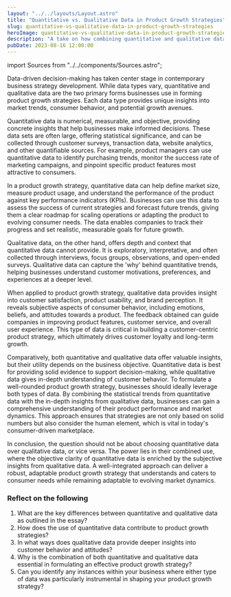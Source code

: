 ```yaml
---
layout: "../../layouts/Layout.astro"
title: "Quantitative vs. Qualitative Data in Product Growth Strategies"
slug: quantitative-vs-qualitative-data-in-product-growth-strategies
heroImage: quantitative-vs-qualitative-data-in-product-growth-strategies.png
description: "A take on how combining quantitative and qualitative data optimizes product growth strategies for customer-focused business success."
pubDate: 2023-08-16 12:00:00
---
```


import Sources from "../../components/Sources.astro";

Data-driven decision-making has taken center stage in contemporary business strategy development. While data types vary, quantitative and qualitative data are the two primary forms businesses use in forming product growth strategies. Each data type provides unique insights into market trends, consumer behavior, and potential growth avenues.

Quantitative data is numerical, measurable, and objective, providing concrete insights that help businesses make informed decisions. These data sets are often large, offering statistical significance, and can be collected through customer surveys, transaction data, website analytics, and other quantifiable sources. For example, product managers can use quantitative data to identify purchasing trends, monitor the success rate of marketing campaigns, and pinpoint specific product features most attractive to consumers.

In a product growth strategy, quantitative data can help define market size, measure product usage, and understand the performance of the product against key performance indicators (KPIs). Businesses can use this data to assess the success of current strategies and forecast future trends, giving them a clear roadmap for scaling operations or adapting the product to evolving consumer needs. The data enables companies to track their progress and set realistic, measurable goals for future growth.

Qualitative data, on the other hand, offers depth and context that quantitative data cannot provide. It is exploratory, interpretative, and often collected through interviews, focus groups, observations, and open-ended surveys. Qualitative data can capture the 'why' behind quantitative trends, helping businesses understand customer motivations, preferences, and experiences at a deeper level.

When applied to product growth strategy, qualitative data provides insight into customer satisfaction, product usability, and brand perception. It reveals subjective aspects of consumer behavior, including emotions, beliefs, and attitudes towards a product. The feedback obtained can guide companies in improving product features, customer service, and overall user experience. This type of data is critical in building a customer-centric product strategy, which ultimately drives customer loyalty and long-term growth.

Comparatively, both quantitative and qualitative data offer valuable insights, but their utility depends on the business objective. Quantitative data is best for providing solid evidence to support decision-making, while qualitative data gives in-depth understanding of customer behavior. To formulate a well-rounded product growth strategy, businesses should ideally leverage both types of data. By combining the statistical trends from quantitative data with the in-depth insights from qualitative data, businesses can gain a comprehensive understanding of their product performance and market dynamics. This approach ensures that strategies are not only based on solid numbers but also consider the human element, which is vital in today's consumer-driven marketplace.

In conclusion, the question should not be about choosing quantitative data over qualitative data, or vice versa. The power lies in their combined use, where the objective clarity of quantitative data is enriched by the subjective insights from qualitative data. A well-integrated approach can deliver a robust, adaptable product growth strategy that understands and caters to consumer needs while remaining adaptable to evolving market dynamics.

### Reflect on the following

1. What are the key differences between quantitative and qualitative data as outlined in the essay?
2. How does the use of quantitative data contribute to product growth strategies?
3. In what ways does qualitative data provide deeper insights into customer behavior and attitudes?
4. Why is the combination of both quantitative and qualitative data essential in formulating an effective product growth strategy?
5. Can you identify any instances within your business where either type of data was particularly instrumental in shaping your product growth strategy?
